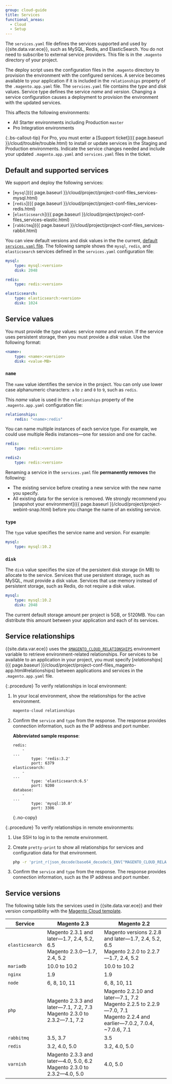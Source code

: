 ```yaml
---
group: cloud-guide
title: Services
functional_areas:
  - Cloud
  - Setup
---
```


The `services.yaml` file defines the services supported and used by {{site.data.var.ece}}, such as MySQL, Redis, and ElasticSearch. You do not need to subscribe to external service providers. This file is in the `.magento` directory of your project.

The deploy script uses the configuration files in the `.magento` directory to provision the environment with the configured services. A service becomes available to your application if it is included in the `relationships` property of the `.magento.app.yaml` file. The `services.yaml` file contains the _type_ and _disk_ values. Service type defines the service _name_ and _version_. Changing a service configuration causes a deployment to provision the environment with the updated services.

This affects the following environments:

-  All Starter environments including Production `master`
-  Pro Integration environments

{:.bs-callout-tip}
For Pro, you must enter a [Support ticket]({{ page.baseurl }}/cloud/trouble/trouble.html) to install or update services in the Staging and Production environments. Indicate the service changes needed and include your updated `.magento.app.yaml` and `services.yaml` files in the ticket.

## Default and supported services

We support and deploy the following services:

-  [`mysql`]({{ page.baseurl }}/cloud/project/project-conf-files_services-mysql.html)
-  [`redis`]({{ page.baseurl }}/cloud/project/project-conf-files_services-redis.html)
-  [`elasticsearch`]({{ page.baseurl }}/cloud/project/project-conf-files_services-elastic.html)
-  [`rabbitmq`]({{ page.baseurl }}/cloud/project/project-conf-files_services-rabbit.html)

You can view default versions and disk values in the the current, [default `services.yaml` file](https://github.com/magento/magento-cloud/blob/master/.magento/services.yaml). The following sample shows the `mysql`, `redis`, and `elasticsearch` services defined in the `services.yaml` configuration file:

```yaml
mysql:
    type: mysql:<version>
    disk: 2048

redis:
    type: redis:<version>

elasticsearch:
    type: elasticsearch:<version>
    disk: 1024
```

## Service values

You must provide the _type_ values: service _name_ and _version_. If the service uses persistent storage, then you must provide a _disk_ value. Use the following format:

```yaml
<name>:
    type: <name>:<version>
    disk: <value-MB>
```

### `name`

The `name` value identifies the service in the project. You can only use lower case alphanumeric characters: `a` to `z` and `0` to `9`, such as `redis`.

This _name_ value is used in the `relationships` property of the `.magento.app.yaml` configuration file:

```yaml
relationships:
    redis: "<name>:redis"
```

You can name multiple instances of each service type. For example, we could use multiple Redis instances—one for session and one for cache.

```yaml
redis:
    type: redis:<version>

redis2:
    type: redis:<version>
```

Renaming a service in the `services.yaml` file **permanently removes** the following:

-  The existing service before creating a new service with the new name you specify.
-  All existing data for the service is removed. We strongly recommend you [snapshot your environment]({{ page.baseurl }}/cloud/project/project-webint-snap.html) before you change the name of an existing service.

### `type`

The `type` value specifies the service name and version. For example:

```yaml
mysql:
    type: mysql:10.2
```

### `disk`

The `disk` value specifies the size of the persistent disk storage (in MB) to allocate to the service. Services that use persistent storage, such as MySQL, must provide a disk value. Services that use memory instead of persistent storage, such as Redis, do not require a disk value.

```yaml
mysql:
    type: mysql:10.2
    disk: 2048
```

The current default storage amount per project is 5GB, or 5120MB. You can distribute this amount between your application and each of its services.

## Service relationships

{{site.data.var.ece}} uses the [`$MAGENTO_CLOUD_RELATIONSHIPS`]({{page.baseurl}}/cloud/env/environment-vars_cloud.html) environment variable to retrieve environment-related relationships. For services to be available to an application in your project, you must specify [*relationships*]({{ page.baseurl }}/cloud/project/project-conf-files_magento-app.html#relationships) between applications and services in the `.magento.app.yaml` file.

{:.procedure}
To verify relationships in local environment:

1. In your local environment, show the relationships for the active environment.

    ```bash
    magento-cloud relationships
    ```

1. Confirm the `service` and `type` from the response. The response provides connection information, such as the IP address and port number.

    **Abbreviated sample response**:

    ```terminal
    redis:
        -
    ...
            type: 'redis:3.2'
            port: 6379
    elasticsearch:
        -
    ...
            type: 'elasticsearch:6.5'
            port: 9200
    database:
        -
    ...
            type: 'mysql:10.0'
            port: 3306

    ```
    {:.no-copy}

{:.procedure}
To verify relationships in remote environments:

1. Use SSH to log in to the remote environment.

1. Create `pretty-print` to show all relationships for services and configuration data for that environment.

    ```bash
    php -r 'print_r(json_decode(base64_decode($_ENV["MAGENTO_CLOUD_RELATIONSHIPS"])));'
    ```

1. Confirm the `service` and `type` from the response. The response provides connection information, such as the IP address and port number.

## Service versions

The following table lists the services used in {{site.data.var.ece}} and their version compatibility with the [Magento Cloud template](https://github.com/magento/magento-cloud).

Service   |  Magento 2.3  | Magento 2.2
--------- | ------------- | ------------
`elasticsearch` | Magento 2.3.1 and later—1.7, 2.4, 5.2, 6.5<br>Magento 2.3.0—1.7, 2.4, 5.2 | Magento versions 2.2.8 and later—1.7, 2.4, 5.2, 6.5<br>Magento 2.2.0 to 2.2.7—1.7, 2.4, 5.2
`mariadb` | 10.0 to 10.2  | 10.0 to 10.2
`nginx`   | 1.9           | 1.9
`node`    | 6, 8, 10, 11  | 6, 8, 10, 11
`php`     | Magento 2.3.3 and later—7.1, 7.2, 7.3<br>Magento 2.3.0 to 2.3.2—7.1, 7.2 | Magento 2.2.10 and later—7.1, 7.2<br>Magento 2.2.5 to 2.2.9—7.0, 7.1<br>Magento 2.2.4 and earlier—7.0.2, 7.0.4, ~7.0.6, 7.1
`rabbitmq`| 3.5, 3.7      | 3.5
`redis`   | 3.2, 4.0, 5.0 | 3.2, 4.0, 5.0
`varnish` | Magento 2.3.3 and later—4.0, 5.0, 6.2<br>Magento 2.3.0 to 2.3.2—4.0, 5.0 | 4.0, 5.0
